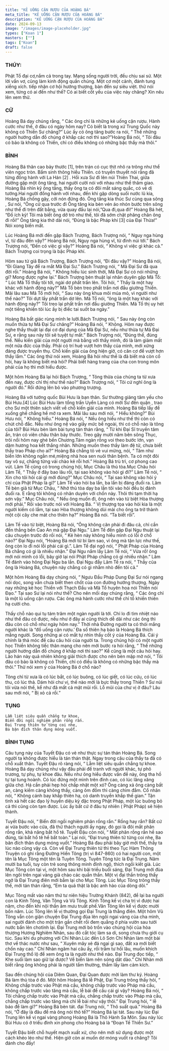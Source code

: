 ```yaml
---
title: "KẺ UỐNG CẶN RƯỢU CỦA HOÀNG BÁ"
meta_title: "KẺ UỐNG CẶN RƯỢU CỦA HOÀNG BÁ"
description: "KẺ UỐNG CẶN RƯỢU CỦA HOÀNG BÁ"
date: 2024-09-13
image: "/images/image-placeholder.jpg"
types: ["Koan 1"]
masters: [""]
tags: ["Koan"]
draft: false
---
```


### THÚY: 
Phật Tổ đại cơ,nắm cả trong tay. Mạng sống người trời, đều chịu sai sử. Một lời vẩn vơ, cũng làm kinh động quần chúng. Một cơ một cảnh, đánh tung xiềng xích. tiếp nhận cơ hội hướng thượng, bàn đến sự siêu việt. thử nói xem, từng có ai đến như thế? Có ai biết cốt yếu của việc này chăng? Xin nêu lên xem thử.

### CỬ 
Hoàng Bá dạy chúng rằng, “ Các ông chỉ là những kẻ uống cặn rượu. Hành cước như thế, ở đâu có ngày hôm nay? Có biết là trong xứ Trung Quốc này không có Thiền Sư chăng?” Lúc ấy có ông tăng bước ra nói, “ Thế những người hướng dẫn đồ chúng ở khắp các nơi thì sao?”Hoàng Bá nói, “ Tôi đâu có bảo là không có Thiền, chỉ có điều không có những bậc thầy mà thôi.”

### BÌNH 
Hoàng Bá thân cao bảy thước [1], trên trán có cục thịt nhô ra trông như thể viên ngọc tròn. Bẩm sinh thông hiểu Thiền. có truyền thuyết nói rằng đã từng đồng hành với La Hán [2] . Hồi xưa Sư đi lên núi Thiên Thai, giữa đường gặp một ông tăng, hai người cười nói với nhau như thể thâm giao. Hoàng Bá nhìn kỹ ông tăng, thấy ông ta có đôi mắt sáng quắc, có vẻ dị tướng.Hai người đồng hành với nhau, đến khi gặp dòng suối nước lũ kia, Hoàng Bá chống gậy, cởi nón đứng đó. Ông tăng kia thúc Sư cùng qua sông , Sư nói, “Ông cử qua trước đi Ông tăng kia bèn vén áo nhón bước trên sông như thể đi trên đất bằng, vừa quay đầu lại nói,”Qua đi,qua đi!” Hoàng Bá hét, “Đồ ích kỷ! Tôi mà biết ông dở trò như thế, tôi đã sớm chặt phăng chân ông đi rồi!” Ông tăng kia thở dài nói, “Đúng là bậc Pháp khí [3] của Đại Thừa!” Nói xong biến mất.

Lúc Hoàng Bá mới đến gặp Bách Trượng, Bách Trượng nói, “ Nguy nga hùng vĩ, từ đâu đến vậy?” Hoàng Bá nói, Nguy nga hùng vĩ, từ đỉnh núi tới.” Bách Trượng nói, “Đến có việc gì vậy?” Hoàng Bá nói, “ Không vì việc gì khác cả.” Bách Trượng coi trọng là bậc Pháp khí.

Hôm sau từ giã Bách Trượng, Bách Trượng nói, “Đi đâu vậy?” Hoàng Bá nói, “Đi Giang Tây để ra mắt Mã Đại Sư.” Bách Trượng nói, “ Mã Đại Sư đã qua đời rồi.” Hoàng Bá nói, “ Không hiểu lúc sinh thời, Mã Đại Sư có nói những gì? Mong được nghe lại.” Bách Trượng bèn thuật lại nhân duyên gặp Mã Tổ: “ Lúc Mã Tổ thấy tôi tới, ngài dơ phất trần lên. Tôi hỏi, “ Thầy là một hay khác với hành động này?” Mã Tổ bèn treo phất trần nơi đầu giường Thiền. Mãi lâu sau Mã Tổ mới hỏi, “ Sau này ông khua môi múa mỏ, vì người như thế nào?” Tôi dựt lấy phất trần dơ lên. Mã Tổ nói, “ông là một hay khác với hành động này?” Tôi treo lại phất trần nơi đầu giường Thiền. Mã Tổ thị uy hét một tiếng khiến tôi lúc ấy bị điếc tai suốt ba ngày.”

Hoàng Bá bất giác rùng mình le lưỡi.Bách Trượng nói, “ Sau này ông còn muốn thừa tự Mã Đại Sư chăng?” Hoàng Bá nói, “ Không. Hôm nay được nghe thầy thuật lại đại cơ đại dụng của Mã Đại Sư, nếu như thừa tự Mã Đại Sư, e rằng sau này tôi sẽ tuyệt tự mất.” Bách Trượng nói, “Đúng thế, đúng thế. Nếu kiến giải của một người mà bằng với thầy mình, đó là làm giảm mất một nửa đức của thầy. Phải có trí huệ vượt hơn thầy của mình, mới xứng đáng được truyền thụ. Chỗ kiến giải của ông hiện giờ, có căn cơ để vượt hơn thầy lắm.” Các ông thử nói xem, Hoàng Bá hỏi như thế là đã biết mà còn cố hỏi, hay là không biết mà hỏi? Phải biết hàng trang của cha con trong môn phái của họ thì mới hiểu được.

Một hôm Hoàng Bá lại hỏi Bách Trượng, “ Tông thừa của chúng ta từ xưa đến nay, được chỉ thị như thế nào?” Bách Trượng nói, “ Tôi cứ nghĩ ông là người đó.” Rồi đứng lên bỏ vào phương trượng.

Hoàng Bá với tướng quốc Bùi Hưu là bạn thân. Sư thường giảng tâm yếu cho Bùi Hưu.[4] Lúc Bùi Hưu làm tổng trấn Uyển Làng có mời Sư đến quận , trao cho Sư một thiên sách viết về chỗ kiến giải của mình. Hoàng Bá tiếp lấy để xuống ghế chẳng hề mở ra xem. Mãi lâu sau mới nói, “ Hiểu không?” Bùi Hưu nói, “ Không hiểu.” Hoàng Bá nói, “ Nếu ông hiểu như thế thì còn có chút chỗ đắc. Nếu như ông nệ vào giấy mức bề ngoài, thì có chỗ nào là tông của tôi? Bùi Hưu bèn làm bài tụng tán thán rằng, “ Từ khi Đại Sĩ truyền tâm ấn, trán có viên châu thân bảy thước. Treo gậy mười năm bên sông Thục, trôi nổi hôm nay ghé bến Chương.Tám ngàn rồng voi theo bước lớn, vạn dặm hương hoa kết thắng nhân. Những muốn theo thầy làm đệ tử, chưa biết thầy trao Pháp cho ai?” Hoàng Bá chẳng tỏ vẻ vui mừng, nói, “ Tâm như biển lớn không ngằn mé,miệng nhả hoa sen nuôi thân bệnh. Ta có một đôi tay vô sự, chẳng từng vái chào kẻ rỗi hơi.” Hoàng Bá trù trì, cơ phong cao vút. Lâm Tế cũng có trong chúng hội, Mục Châu là thủ tòa.Mục Châu hỏi Lâm Tế, “ Thầy ở đây bao lâu rồi, tại sao không vào hỏi gì đi?” Lâm Tế nói, “ Xin cho tôi hỏi cái gì mới đúng?” Mục Châu nói, “ Tại sao không vào hỏi ý chỉ của Phật Pháp là gì?’ Lâm Tế vào hỏi ba lần, ba lần bị đáng đuổi ra. Lâm Tế bèn giã từ Mục Châu, “ Nhờ thủ tòa dạy ba lần tôi vào hỏi đều bị đánh đuổi ra. E rằng tôi không có nhân duyên với chốn này. Thôi thì tạm thời hạ sơn vậy.” Mục Châu nói, “ Nếu ông muốn đi, ông nên vào từ biệt Hòa thượng mới phải.” Rồi vào trước nói với Hoàng Bá. “ Vị thượng tọa vào hỏi kia là một người kiếm có lắm, tại sao Hòa thượng không dùi mài cho ông ta trở thành một cội cây che mát cho thiên hạ?” Hoàng Bá nói. “Ta biết rồi”.

Lâm Tế vào từ biệt, Hoàng Bá nói, “Ông không cân phải đi đâu cả, chỉ cần đến thẳng bến Cao An mà gặp Đại Ngu.” Lâm Tế đến gặp Đại Ngu thuật lại câu chuyện trước đó rồi nói, “ Kẻ hèn này không hiểu mình có lỗi ở chổ nào?” Đại Ngu nói, “Hoàng Bá mới từ bi làm sao, vì ông mà tận lực như thế, ông còn lo đi nói lỗi phải cái gì.”. Lâm Tế đại ngộ nói, “ Phật Pháp của Hoàng Bá chẳng có gì là nhiều nhặn.” Đại Ngu nắm lấy Lâm Tế nói, “ Vừa rồ! ông mới nói mình có lỗi, bây giờ lại nói Phật Pháp chẳng có gì nhiều nhặn.” Lâm Tế đánh vào hông Đại Ngu ba lần. Đại Ngu đẩy Lâm Tế ra nói, “ Thầy của ông là Hoàng Bá, chuyện này chẳng có gì nhằm nhò đến tôi cả.”

Một hôm Hoàng Bá dạy chúng nói, “ Ngưu Đầu Pháp Dung Đại Sư nói ngang nói dọc, song vẫn chưa biết then chốt của con đường hướng thượng. Ngày nay những kẻ học Thiền với Thạch Đầu và Mã Tổ huyên hoa nói Thiền nói Đạo.” Tại sao Sư lại nói như thế? Cho nên mối dạy chúng rằng, “ Các ông chỉ là một lũ uồng cặn rượu. Các ông mà hành cước như thế chỉ tổ khiến thiên hạ cười cho.

Thấy chỗ nào qui tụ tám trăm một ngàn người là tới. Chỉ lo đi tìm nhiệt náo như thế đâu có được, nếu như ở đây ai cũng thích dễ dãi như các ông thì đâu còn có chỗ như ngày hôm nay.” Thời nhà Đường người ta có thói mắng người khác là “đồ uống cặn rượu.’ Đa số thiên hạ bảo là Hoàng Bá thích mắng người. Song những ai có mắt tự nhìn thấy cốt ý của Hoàng Bá. Cái ý chính là thả móc đế câu câu hỏi của người ta. Trong chúng hội có một người học Thiền không tiếc thân mạng cho nên mới bước ra hỏi rằng, “ Thế những người hướng dẫn đồ chúng ở khắp nơi thì sao?” Kể cũng là một câu hỏi hay. Lão hán này quả nhiên không giải thích được cho nên bèn mập mờ nói, “ Tôi đâu có bảo là không có Thiền, chỉ có điều là không có những bậc thầy mà thôi.” Thử nói xem ý của Hoàng Bá ở chổ nào?

Tông chỉ từ xưa là có lúc bắt, có lúc buông, có lúc giết, có lúc cứu, có lúc thu, có lúc thả. Dám hỏi chư vị, thế nào mới là bực thầy trong Thiền ? Sư núi tôi vừa nói thế, kể như đã mất cả mặt mũi rồi. Lỗ mũi của chư vị ở đâu? Lâu sau mới nói, “ Bị xỏ cả rồi.”

### TỤNG
```
Lẫm liệt siêu quần chẳng tự khoe,
Biển đời ngồi nghiêm phân rồng rắn.
Đại Trung thiên tử từng coi nhẹ,
Ba bận đích thân đụng móng vuốt.
```

### BÌNH TỤNG
Câu tụng này của Tuyết Đậu có vẻ như thực sự tán thán Hoàng Bá. Song người ta không được hiểu là tán thán thật. Ngay trong câu của thầy ta đã có chỗ xuất thân. Tuyết Đậu rõ ràng nói, “ Lẫm liệt siêu quần chẳng tự khoe. Hoàng Bá dạy chúng như vậy đâu phải để tranh với người khác, tự phô trương, tự phụ, tự khoe đâu. Nếu như ông hiểu được vấn đề này, ông tha hồ tự tại tung hoành. Có lúc đứng một mình trên đỉnh cao, có lúc lăng xăng giữa chợ. Há cần phải hẹp hòi chấp nhặt một xó? Ông càng xả ông càng bất an, càng kiếm càng không thấy, càng ôm đồm thì càng chìm đắm. Cổ nhân nói, “ Không cánh bay khắp thiên hạ, có danh truyền khắp thế gian.” Tận tình xả hết các đạo lý huyền diệu kỳ đặc trong Phật Pháp, một lúc buông bỏ cả thì cũng còn tạm được. Lúc ấy bất cứ ở đâu tự nhiên ( Phật Pháp) sẽ hiện thành.

Tuyết Đậu nói, “ Biển đời ngồi nghiêm phân rồng rắn.” Rồng hay rắn? Bất cứ ai vừa bước vào cửa, đã thử thách người ấy ngay, đó gọi là đôi mắt phân rồng rắn, khả năng bắt hổ tê. Tuyết Đậu còn nói, “ Mắt phân rồng rắn hề sao đúng, tài bắt hồ tê hề bất toàn.” Lại nói, “Đại trung thiên tử từng coi nhẹ, Ba bân đích thân dụng móng vuốt.” Hoàng Bá đau phải bây giờ mới thế, thầy ta lúc nào cũng vậy cả. Còn về Đại Trung thiên tử thì theo Tục Hàm Thông Truyện có ghi rằng Đường Hiến Tông (trị vì 847-860) có hai người con, một tên là Mục Tông một tên là Tuyên Tông. Tuyên Tông tức là Đại Trung. Năm mười ba tuổi, tuy còn trẻ song thông minh đỉnh ngộ, thích ngồi kiết già. Lúc Mục Tông còn tại vị, một hôm sau khi bãi triều buổi sáng, Đại Trung mới đùa lên ngôi trên ngai vàng giả chào các quần thần. Một vị đại thần trông thấy ngở là Đại Trung điên mới bẫm lại cho Mục Tông. Lúc Mục Tông trông thấy thế, mới tán thán rằng, “Em ta quả thật là bậc anh hào của dòng dõi.”

Mục Tông mất vào năm thứ tư niên hiệu Trường Khánh (842), để lại ba người con là Kính Tông, Văn Tông và Vũ Tông. Kính Tông kế vị cha trị vì được hai năm, cho đến khi nội thần âm mưu truất phế.Văn Tông lên kế vị được mười bốn năm. Lúc Tông lên lế vị thường gọi Đại Trung là thằng điên. Một hôm Vũ Tông vẫn còn giận chuyện Đại Trung đùa lên ngôi ngai vàng của cha mình, sai người đánh cho một trận gần chết rồi đem quẳng ở phía vườn sau tưới nước bẩn lên chotỉnh lại. Đại Trung mới bỏ trốn vào chúng hội của hòa thượng Hương Nghiêm Nhàn, sau đó cắt tóc làm sa di, song chưa thụ giới cụ túc. Sau khi du phương với Chí Nhàn.Lúc đến Lô Sơn Chí Nhàn làm một bài thơ về thác nước như sau, “ Xuyên mây xẻ đá ngại gì sao, đất xa mới biết chốn này cao.” Chí Nhàn ngâm hai câu ấy, rồi trầm tư hồi lâu, muốn khích Đại Trung thổ lộ để xem ông ta là người như thế nào. Đại Trung đọc tiếp, “ Khe suối làm sao giữ lại được? Về biển làm nên sóng dãt dào.” Chí Nhàn mới biết rằng ông không phải là người tầm thường, thầm lấy làm cảm kích.

Sau đến chúng hội của Diêm Quan, Đại Quan được mời làm thư ký. Hoàng Bá làm thủ tòa ở đó. Một hôm Hoàng Bá lễ Phật, Đại Trung trông thấy hỏi, “ Không chấp trước vào Phật mà cầu, không chấp trước vào Pháp mà cầu, không chấp trước vào tăng mà cầu, lễ bái để cầu cái gì vậy? Hoàng Bá nói, “ Tôi chẳng chấp trước vào Phật mà cầu, chẳng chấp trước vào Pháp mà cầu, chẳng chấp trước vào tăng mà chỉ lễ bái như vậy thôi.” Đại Trung hỏi, “ lễ báo để làm gì?” Hoàng Bá bèn tát. đại Trung nói, “ Thô suất quá.” Hoàng Bá nói, “Ở đây là đâu để mà ông nói thô tế?” Hoàng Bá lại tát. Sau này lúc Đại Trung lên kế vị ngai vàng phong Hoàng Bá là Thô Hành Sa Môn. Sau này lúc Bùi Hưu có ở triều đình xin phong cho Hoàng bá là “Đoạn Tế Thiền Sư.”

Tuyết Đậu biết chỗ huyết mạch xuất xứ, cho nên mới sử dụng được một cách khéo léo như thế. Hiện giờ còn ai muốn dơ móng vuốt ra chăng? Tôi đánh cho đấy!








